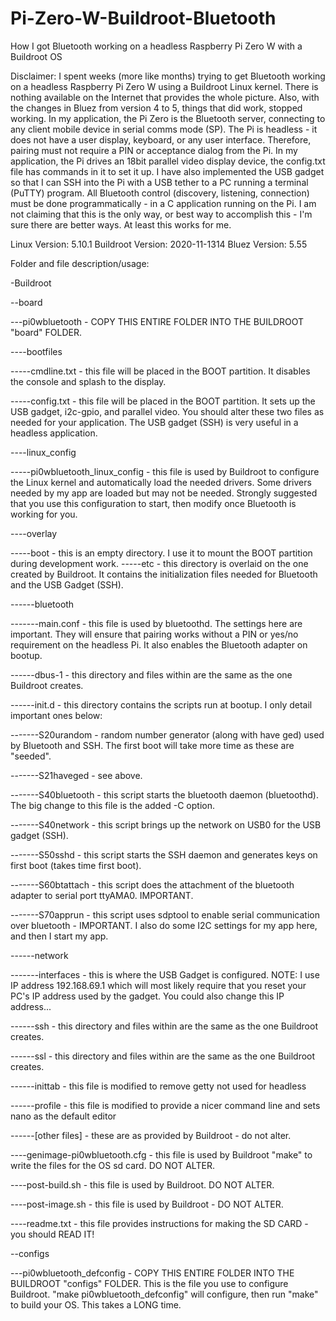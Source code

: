 # Pi-Zero-W-Buildroot-Bluetooth
How I got Bluetooth working on a headless Raspberry Pi Zero W with a Buildroot OS

Disclaimer:  I spent weeks (more like months) trying to get Bluetooth working on a headless Raspberry Pi Zero W using a Buildroot Linux kernel.
There is nothing available on the Internet that provides the whole picture. Also, with the changes in Bluez from version 4 to 5, things that did
work, stopped working. In my application, the Pi Zero is the Bluetooth server, connecting to any client mobile device in serial comms mode (SP).  The Pi is headless -
it does not have a user display, keyboard, or any user interface.  Therefore, pairing must not require a PIN or acceptance dialog from the Pi.
In my application, the Pi drives an 18bit parallel video display device, the config.txt file has commands in it to set it up. I have also implemented
the USB gadget so that I can SSH into the Pi with a USB tether to a PC running a terminal (PuTTY) program.
All Bluetooth control (discovery, listening, connection) must be done programmatically - in a C application running on the Pi.  I am not claiming
that this is the only way, or best way to accomplish this - I'm sure there are better ways.  At least this works for me.

Linux Version: 5.10.1
Buildroot Version: 2020-11-1314
Bluez Version: 5.55

Folder and file description/usage:

-Buildroot

--board

---pi0wbluetooth - COPY THIS ENTIRE FOLDER INTO THE BUILDROOT "board" FOLDER.

----bootfiles

-----cmdline.txt - this file will be placed in the BOOT partition. It disables the console and splash to the display.

-----config.txt - this file will be placed in the BOOT partition. It sets up the USB gadget, i2c-gpio, and parallel video.
You should alter these two files as needed for your application. The USB gadget (SSH) is very useful in a headless application.

----linux_config

-----pi0wbluetooth_linux_config - this file is used by Buildroot to configure the Linux kernel and automatically load
the needed drivers.  Some drivers needed by my app are loaded but may not be needed.  Strongly suggested that you use
this configuration to start, then modify once Bluetooth is working for you.

----overlay

-----boot - this is an empty directory. I use it to mount the BOOT partition during development work.
-----etc - this directory is overlaid on the one created by Buildroot. It contains the initialization files needed
for Bluetooth and the USB Gadget (SSH).

------bluetooth

-------main.conf - this file is used by bluetoothd.  The settings here are important. They will ensure that pairing works
without a PIN or yes/no requirement on the headless Pi.  It also enables the Bluetooth adapter on bootup.

------dbus-1 - this directory and files within are the same as the one Buildroot creates.

------init.d - this directory contains the scripts run at bootup. I only detail important ones below:

-------S20urandom - random number generator (along with have ged) used by Bluetooth and SSH. The first boot will take
more time as these are "seeded".

-------S21haveged - see above.

-------S40bluetooth - this script starts the bluetooth daemon (bluetoothd). The big change to this file is the added -C option.

-------S40network - this script brings up the network on USB0 for the USB gadget (SSH).

-------S50sshd - this script starts the SSH daemon and generates keys on first boot (takes time first boot).

-------S60btattach - this script does the attachment of the bluetooth adapter to serial port ttyAMA0. IMPORTANT.

-------S70apprun - this script uses sdptool to enable serial communication over bluetooth - IMPORTANT.
I also do some I2C settings for my app here, and then I start my app. 

------network

-------interfaces - this is where the USB Gadget is configured. NOTE: I use IP address 192.168.69.1 which will most likely
require that you reset your PC's IP address used by the gadget.  You could also change this IP address...

------ssh - this directory and files within are the same as the one Buildroot creates.

------ssl - this directory and files within are the same as the one Buildroot creates.

------inittab - this file is modified to remove getty not used for headless

------profile - this file is modified to provide a nicer command line and sets nano as the default editor

------[other files] - these are as provided by Buildroot - do not alter.

----genimage-pi0wbluetooth.cfg - this file is used by Buildroot "make" to write the files for the OS sd card. DO NOT ALTER.

----post-build.sh - this file is used by Buildroot. DO NOT ALTER.

----post-image.sh - this file is used by Buildroot - DO NOT ALTER.

----readme.txt - this file provides instructions for making the SD CARD - you should READ IT!

--configs

---pi0wbluetooth_defconfig - COPY THIS ENTIRE FOLDER INTO THE BUILDROOT "configs" FOLDER.
This is the file you use to configure Buildroot. "make pi0wbluetooth_defconfig" will configure, 
then run "make" to build your OS.  This takes a LONG time.

